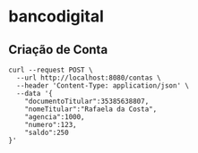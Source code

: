 # bancodigital

## Criação de Conta 

```shell
curl --request POST \
  --url http://localhost:8080/contas \
  --header 'Content-Type: application/json' \
  --data '{
	"documentoTitular":35385638807,
	"nomeTitular":"Rafaela da Costa",
	"agencia":1000,
	"numero":123,
	"saldo":250
}'
```


